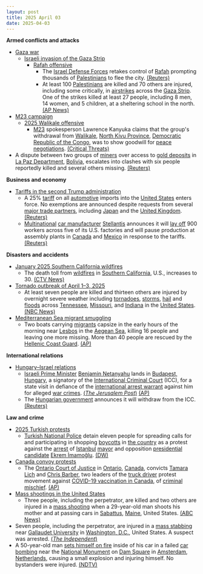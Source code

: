 ```yaml
---
layout: post
title: 2025 April 03
date: 2025-04-03
---
```



**Armed conflicts and attacks**

* [Gaza war](https://en.wikipedia.org/wiki/Gaza_war "Gaza war")
  + [Israeli invasion of the Gaza Strip](https://en.wikipedia.org/wiki/Israeli_invasion_of_the_Gaza_Strip "Israeli invasion of the Gaza Strip")
    - [Rafah offensive](https://en.wikipedia.org/wiki/Rafah_offensive "Rafah offensive")
      * The [Israel Defense Forces](https://en.wikipedia.org/wiki/Israel_Defense_Forces "Israel Defense Forces") retakes control of [Rafah](https://en.wikipedia.org/wiki/Rafah "Rafah") prompting thousands of [Palestinians](https://en.wikipedia.org/wiki/Palestinians "Palestinians") to flee the city. [(Reuters)](https://www.reuters.com/world/middle-east/hundreds-thousands-flee-israel-seizes-rafah-new-gaza-security-zone-2025-04-03/)
      * At least 100 [Palestinians](https://en.wikipedia.org/wiki/Palestinians "Palestinians") are killed and 70 others are injured, including some critically, in [airstrikes](https://en.wikipedia.org/wiki/Airstrike "Airstrike") across the [Gaza Strip](https://en.wikipedia.org/wiki/Gaza_Strip "Gaza Strip"). One of the strikes killed at least 27 people, including 8 men, 14 women, and 5 children, at a sheltering school in the north. [(AP News)](https://apnews.com/article/israel-gaza-hamas-strike-casualties-76c88384839a9ac71c87f0045278c385)
* [M23 campaign](https://en.wikipedia.org/wiki/M23_campaign_%282022%E2%80%93present%29 "M23 campaign (2022–present)")
  + [2025 Walikale offensive](https://en.wikipedia.org/wiki/2025_Walikale_offensive "2025 Walikale offensive")
    - [M23](https://en.wikipedia.org/wiki/March_23_Movement "March 23 Movement") spokesperson Lawrence Kanyuka claims that the group's withdrawal from [Walikale](https://en.wikipedia.org/wiki/Walikale "Walikale"), [North Kivu Province](https://en.wikipedia.org/wiki/North_Kivu_Province "North Kivu Province"), [Democratic Republic of the Congo](https://en.wikipedia.org/wiki/Democratic_Republic_of_the_Congo "Democratic Republic of the Congo"), was to show goodwill for [peace negotiations](https://en.wikipedia.org/wiki/Peace_negotiations "Peace negotiations"). [(Critical Threats)](https://www.criticalthreats.org/briefs/congo-war-security-review/congo-war-security-review-april-3-2025#_edn5a8850a81da37df564dcd4df35bbe9211)
* A dispute between two groups of [miners](https://en.wikipedia.org/wiki/Miner "Miner") over access to [gold deposits](https://en.wikipedia.org/wiki/Gold "Gold") in [La Paz Department](https://en.wikipedia.org/wiki/La_Paz_Department_%28Bolivia%29 "La Paz Department (Bolivia)"), [Bolivia](https://en.wikipedia.org/wiki/Bolivia "Bolivia"), escalates into clashes with six people reportedly killed and several others missing. [(Reuters)](https://www.reuters.com/world/americas/bolivia-wildcat-mining-clash-sees-explosions-six-reported-dead-2025-04-03/)

**Business and economy**

* [Tariffs in the second Trump administration](https://en.wikipedia.org/wiki/Tariffs_in_the_second_Trump_administration "Tariffs in the second Trump administration")
  + A 25% [tariff](https://en.wikipedia.org/wiki/Tariff "Tariff") on all [automotive](https://en.wikipedia.org/wiki/Automotive_industry "Automotive industry") imports into the [United States](https://en.wikipedia.org/wiki/United_States "United States") enters force. No exemptions are announced despite requests from several [major trade partners](https://en.wikipedia.org/wiki/List_of_countries_by_leading_trade_partners "List of countries by leading trade partners"), including [Japan](https://en.wikipedia.org/wiki/Japan "Japan") and the [United Kingdom](https://en.wikipedia.org/wiki/United_Kingdom "United Kingdom"). [(Reuters)](https://www.reuters.com/world/us/trump-25-automobile-tariffs-due-take-effect-1201-am-et-april-3-federal-register-2025-04-02/)
  + [Multinational](https://en.wikipedia.org/wiki/Multinational_corporation "Multinational corporation") [car manufacturer](https://en.wikipedia.org/wiki/Automotive_industry "Automotive industry") [Stellantis](https://en.wikipedia.org/wiki/Stellantis "Stellantis") announces it will [lay off](https://en.wikipedia.org/wiki/Layoff "Layoff") 900 workers across five of its U.S. factories and will pause production at assembly plants in [Canada](https://en.wikipedia.org/wiki/Canada "Canada") and [Mexico](https://en.wikipedia.org/wiki/Mexico "Mexico") in response to the tariffs. [(Reuters)](https://www.reuters.com/business/autos-transportation/stellantis-says-will-temporarily-lay-off-900-us-workers-following-tariff-2025-04-03/)

**Disasters and accidents**

* [January 2025 Southern California wildfires](https://en.wikipedia.org/wiki/January_2025_Southern_California_wildfires "January 2025 Southern California wildfires")
  + The death toll from [wildfires](https://en.wikipedia.org/wiki/Wildfire "Wildfire") in [Southern California](https://en.wikipedia.org/wiki/Southern_California "Southern California"), U.S., increases to 30. [(CTV News)](https://www.ctvnews.ca/world/article/death-toll-from-the-wildfires-that-tore-through-the-los-angeles-area-reaches-30/)
* [Tornado outbreak of April 1–3, 2025](https://en.wikipedia.org/wiki/Tornado_outbreak_of_April_1%E2%80%933%2C_2025 "Tornado outbreak of April 1–3, 2025")
  + At least seven people are killed and thirteen others are injured by overnight severe weather including [tornadoes](https://en.wikipedia.org/wiki/Tornado "Tornado"), [storms](https://en.wikipedia.org/wiki/Storm "Storm"), [hail](https://en.wikipedia.org/wiki/Hail "Hail") and [floods](https://en.wikipedia.org/wiki/Flood "Flood") across [Tennessee](https://en.wikipedia.org/wiki/Tennessee "Tennessee"), [Missouri](https://en.wikipedia.org/wiki/Missouri "Missouri"), and [Indiana](https://en.wikipedia.org/wiki/Indiana "Indiana") in the [United States](https://en.wikipedia.org/wiki/United_States "United States"). [(NBC News)](https://www.nbcnews.com/weather/floods/live-blog/severe-weather-live-updates-life-threatening-catastrophic-flash-floodi-rcna199446)
* [Mediterranean Sea migrant smuggling](https://en.wikipedia.org/wiki/Mediterranean_Sea_migrant_smuggling "Mediterranean Sea migrant smuggling")
  + Two boats carrying [migrants](https://en.wikipedia.org/wiki/Illegal_immigration "Illegal immigration") capsize in the early hours of the morning near [Lesbos](https://en.wikipedia.org/wiki/Lesbos "Lesbos") in the [Aegean Sea](https://en.wikipedia.org/wiki/Aegean_Sea "Aegean Sea"), killing 16 people and leaving one more missing. More than 40 people are rescued by the [Hellenic Coast Guard](https://en.wikipedia.org/wiki/Hellenic_Coast_Guard "Hellenic Coast Guard"). [(AP)](https://apnews.com/article/migration-greece-capsize-lesbos-f8b58302de27e3a819b0bad02b32b28f)

**International relations**

* [Hungary–Israel relations](https://en.wikipedia.org/wiki/Hungary%E2%80%93Israel_relations "Hungary–Israel relations")
  + [Israeli Prime Minister](https://en.wikipedia.org/wiki/Prime_Minister_of_Israel "Prime Minister of Israel") [Benjamin Netanyahu](https://en.wikipedia.org/wiki/Benjamin_Netanyahu "Benjamin Netanyahu") lands in [Budapest, Hungary](https://en.wikipedia.org/wiki/Budapest "Budapest"), a signatory of the [International Criminal Court](https://en.wikipedia.org/wiki/International_Criminal_Court "International Criminal Court") (ICC), for a state visit in defiance of the [international arrest warrant](https://en.wikipedia.org/wiki/International_Criminal_Court_arrest_warrants_for_Israeli_leaders "International Criminal Court arrest warrants for Israeli leaders") against him for alleged [war crimes](https://en.wikipedia.org/wiki/War_crime "War crime"). [(*The Jerusalem Post*)](https://www.jpost.com/breaking-news/article-848634) [(AP)](https://apnews.com/article/netanyahu-visits-hungary-despite-international-arrest-warrant-d3ce4f986adbff6c324b8ef86261731e)
  + The [Hungarian government](https://en.wikipedia.org/wiki/Government_of_Hungary "Government of Hungary") announces it will withdraw from the ICC. [(Reuters)](https://www.reuters.com/world/hungary-says-it-is-withdrawing-icc-israeli-leader-visits-2025-04-03/)

**Law and crime**

* [2025 Turkish protests](https://en.wikipedia.org/wiki/2025_Turkish_protests "2025 Turkish protests")
  + [Turkish National Police](https://en.wikipedia.org/wiki/General_Directorate_of_Security_%28Turkey%29 "General Directorate of Security (Turkey)") detain eleven people for spreading calls for and participating in shopping [boycotts](https://en.wikipedia.org/wiki/Boycott "Boycott") in [the country](https://en.wikipedia.org/wiki/Turkey "Turkey") as a protest against the [arrest](https://en.wikipedia.org/wiki/Arrest_of_Ekrem_%C4%B0mamo%C4%9Flu "Arrest of Ekrem İmamoğlu") of [Istanbul](https://en.wikipedia.org/wiki/Istanbul "Istanbul") [mayor](https://en.wikipedia.org/wiki/Mayor_of_Istanbul "Mayor of Istanbul") and opposition [presidential candidate](https://en.wikipedia.org/wiki/Next_Turkish_presidential_election "Next Turkish presidential election") [Ekrem İmamoğlu](https://en.wikipedia.org/wiki/Ekrem_%C4%B0mamo%C4%9Flu "Ekrem İmamoğlu"). [(DW)](https://www.dw.com/en/turkey-detains-11-people-for-pro-government-business-boycott-calls/a-72124660)
* [Canada convoy protests](https://en.wikipedia.org/wiki/Canada_convoy_protests "Canada convoy protests")
  + The [Ontario Court of Justice](https://en.wikipedia.org/wiki/Ontario_Court_of_Justice "Ontario Court of Justice") in [Ontario](https://en.wikipedia.org/wiki/Ontario "Ontario"), [Canada](https://en.wikipedia.org/wiki/Canada "Canada"), convicts [Tamara Lich](https://en.wikipedia.org/wiki/Tamara_Lich "Tamara Lich") and [Chris Barber](https://en.wikipedia.org/wiki/Christopher_John_Barber "Christopher John Barber"), two leaders of the [truck driver](https://en.wikipedia.org/wiki/Truck_driver "Truck driver") protest movement against [COVID-19 vaccination in Canada](https://en.wikipedia.org/wiki/COVID-19_vaccination_in_Canada "COVID-19 vaccination in Canada"), of [criminal mischief](https://en.wikipedia.org/wiki/Mischief "Mischief"). [(AP)](https://apnews.com/article/canada-trucker-protests-organizers-guilty-a45b9c16148a1453f290b86350fea795)
* [Mass shootings in the United States](https://en.wikipedia.org/wiki/Mass_shootings_in_the_United_States "Mass shootings in the United States")
  + Three people, including the perpetrator, are killed and two others are injured in a [mass shooting](https://en.wikipedia.org/wiki/Mass_shooting "Mass shooting") when a 29-year-old man shoots his mother and at passing cars in [Sabattus](https://en.wikipedia.org/wiki/Sabattus%2C_Maine "Sabattus, Maine"), [Maine](https://en.wikipedia.org/wiki/Maine "Maine"), United States. [(ABC News)](https://www.wmtw.com/article/sabattus-maine-deadly-shooting-man-kills-mother-passerby/64378039)
* Seven people, including the perpetrator, are injured in a [mass stabbing](https://en.wikipedia.org/wiki/Mass_stabbing "Mass stabbing") near [Gallaudet University](https://en.wikipedia.org/wiki/Gallaudet_University "Gallaudet University") in [Washington, D.C.](https://en.wikipedia.org/wiki/Washington%2C_D.C. "Washington, D.C."), United States. A suspect was arrested. [(*The Independent*)](https://www.independent.co.uk/news/world/americas/crime/washington-dc-stabbing-injuries-b2727099.html)
* A 50-year-old man [sets himself on fire](https://en.wikipedia.org/wiki/Self-immolation "Self-immolation") inside of his car in a failed [car bombing](https://en.wikipedia.org/wiki/Car_bomb "Car bomb") near the [National Monument](https://en.wikipedia.org/wiki/National_Monument_%28Amsterdam%29 "National Monument (Amsterdam)") on [Dam Square](https://en.wikipedia.org/wiki/Dam_Square "Dam Square") in [Amsterdam](https://en.wikipedia.org/wiki/Amsterdam "Amsterdam"), [Netherlands](https://en.wikipedia.org/wiki/Netherlands "Netherlands"), causing a small explosion and injuring himself. No bystanders were injured. [(NDTV)](https://www.ndtv.com/world-news/video-moment-car-exploded-in-iconic-amsterdam-square-8079954)
